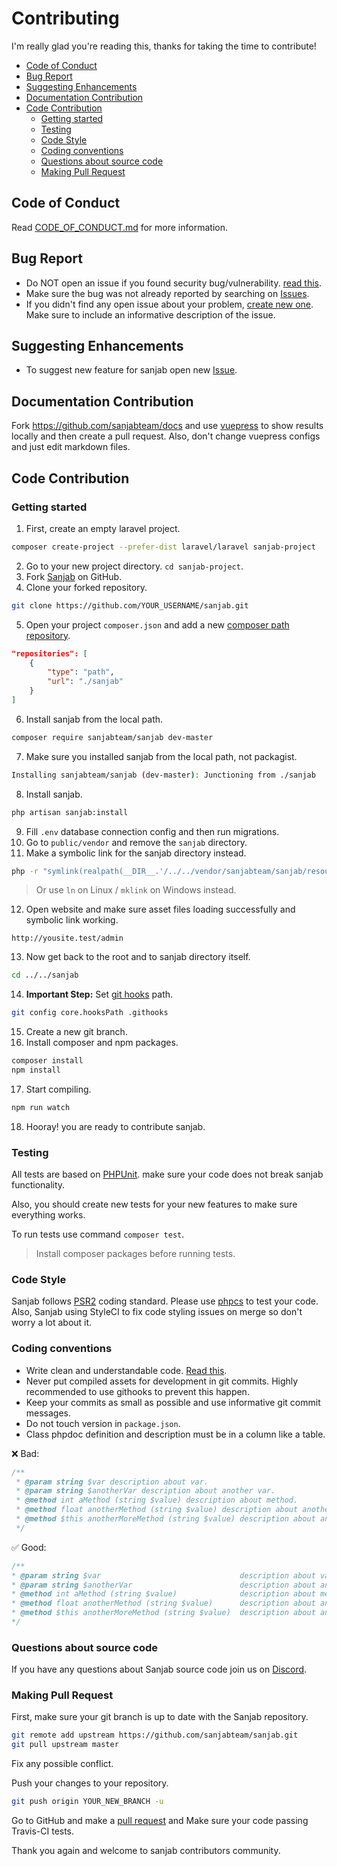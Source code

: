 # Contributing

I'm really glad you're reading this, thanks for taking the time to contribute!
- [Code of Conduct](#code-of-conduct)
- [Bug Report](#bug-report)
- [Suggesting Enhancements](#suggesting-enhancements)
- [Documentation Contribution](#documentation-contribution)
- [Code Contribution](#code-contribution)
  - [Getting started](#getting-started)
  - [Testing](#testing)
  - [Code Style](#code-style)
  - [Coding conventions](#coding-conventions)
  - [Questions about source code](#questions-about-source-code)
  - [Making Pull Request](#making-pull-request)

## Code of Conduct
Read [CODE_OF_CONDUCT.md](./CODE_OF_CONDUCT.md) for more information.

## Bug Report

* Do NOT open an issue if you found security bug/vulnerability. [read this](./SECURITY.md).
* Make sure the bug was not already reported by searching on [Issues](https://github.com/sanjabteam/sanjab/issues).
* If you didn't find any open issue about your problem, [create new one](https://github.com/sanjabteam/sanjab/issues/new). Make sure to include an informative description of the issue.

## Suggesting Enhancements
* To suggest new feature for sanjab open new [Issue](https://github.com/sanjabteam/sanjab/issues/new).


## Documentation Contribution
Fork https://github.com/sanjabteam/docs and use [vuepress](https://vuepress.vuejs.org) to show results locally and then create a pull request.
Also, don't change vuepress configs and just edit markdown files.


## Code Contribution

### Getting started
1. First, create an empty laravel project.
```bash
composer create-project --prefer-dist laravel/laravel sanjab-project
```
2. Go to your new project directory. `cd sanjab-project`.
3. Fork [Sanjab](https://github.com/sanjabteam/sanjab) on GitHub.
4. Clone your forked repository.
```bash
git clone https://github.com/YOUR_USERNAME/sanjab.git
```
5. Open your project `composer.json` and add a new [composer path repository](https://getcomposer.org/doc/05-repositories.md).
```json
"repositories": [
    {
        "type": "path",
        "url": "./sanjab"
    }
]
```
6. Install sanjab from the local path.
```bash
composer require sanjabteam/sanjab dev-master
```
7. Make sure you installed sanjab from the local path, not packagist.
```bash
Installing sanjabteam/sanjab (dev-master): Junctioning from ./sanjab
```
8. Install sanjab.
```bash
php artisan sanjab:install
```
9. Fill `.env` database connection config and then run migrations.
10. Go to `public/vendor` and remove the `sanjab` directory.
11. Make a symbolic link for the sanjab directory instead.
```bash
php -r "symlink(realpath(__DIR__.'/../../vendor/sanjabteam/sanjab/resources/assets'), 'sanjab');"
```
> Or use `ln` on Linux / `mklink` on Windows instead.
12. Open website and make sure asset files loading successfully and symbolic link working.
```
http://yousite.test/admin
```
13. Now get back to the root and to sanjab directory itself.
```bash
cd ../../sanjab
```
14. **Important Step:** Set [git hooks](https://git-scm.com/docs/githooks) path.
```bash
git config core.hooksPath .githooks
```
15. Create a new git branch.
16. Install composer and npm packages.
```bash
composer install
npm install
```
17. Start compiling.
```bash
npm run watch
```
18. Hooray! you are ready to contribute sanjab.

### Testing
All tests are based on [PHPUnit](https://github.com/sebastianbergmann/phpunit). make sure your code does not break sanjab functionality.

Also, you should create new tests for your new features to make sure everything works.

To run tests use command `composer test`.

> Install composer packages before running tests.

### Code Style
Sanjab follows [PSR2](https://github.com/php-fig/fig-standards/blob/master/accepted/PSR-2-coding-style-guide.md) coding standard. Please use [phpcs](https://github.com/squizlabs/PHP_CodeSniffer) to test your code. Also, Sanjab using StyleCI to fix code styling issues on merge so don't worry a lot about it.

### Coding conventions

* Write clean and understandable code. [Read this](https://gist.github.com/wojteklu/73c6914cc446146b8b533c0988cf8d29).
* Never put compiled assets for development in git commits. Highly recommended to use githooks to prevent this happen.
* Keep your commits as small as possible and use informative git commit messages.
* Do not touch version in `package.json`.
* Class phpdoc definition and description must be in a column like a table.

❌ Bad:
```php
/**
 * @param string $var description about var.
 * @param string $anotherVar description about another var.
 * @method int aMethod (string $value) description about method.
 * @method float anotherMethod (string $value) description about another method.
 * @method $this anotherMoreMethod (string $value) description about another more method.
 */
```

 ✅ Good:
 ```php
 /**
 * @param string $var                               description about var.
 * @param string $anotherVar                        description about another var.
 * @method int aMethod (string $value)              description about method.
 * @method float anotherMethod (string $value)      description about another method.
 * @method $this anotherMoreMethod (string $value)  description about another more method.
 */
 ```

### Questions about source code
If you have any questions about Sanjab source code join us on [Discord](https://discord.gg/kwuTZQd).

### Making Pull Request
First, make sure your git branch is up to date with the Sanjab repository.
```bash
git remote add upstream https://github.com/sanjabteam/sanjab.git
git pull upstream master
```
Fix any possible conflict.

Push your changes to your repository.
```bash
git push origin YOUR_NEW_BRANCH -u
```
Go to GitHub and make a [pull request](https://help.github.com/en/github/collaborating-with-issues-and-pull-requests/creating-a-pull-request) and Make sure your code passing Travis-CI tests.

Thank you again and welcome to sanjab contributors community.
